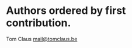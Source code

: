 Authors ordered by first contribution.
================================

Tom Claus <mail@tomclaus.be>


